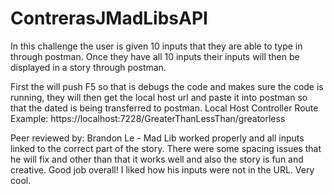 # ContrerasJMadLibsAPI
In this challenge the user is given 10 inputs that they are able to type in through postman. Once they have all 10 inputs their inputs will then be displayed in a story through postman.

First the will push F5 so that is debugs the code and makes sure the code is running, they will then get the local host url and paste it into postman so that the dated is being transferred to postman.
        Local Host                  Controller      Route
Example: https://localhost:7228/GreaterThanLessThan/greatorless

Peer reviewed by: Brandon Le - Mad Lib worked properly and all inputs linked to the correct part of the story. There were some spacing issues that he will fix and other than that it works well and also the story is fun and creative. Good job overall! I liked how his inputs were not in the URL. Very cool.
